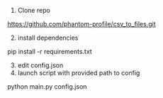 1) Clone repo

https://github.com/phantom-profile/csv_to_files.git

2) install dependencies

pip install -r requirements.txt

3) edit config.json
4) launch script with provided path to config

python main.py config.json
